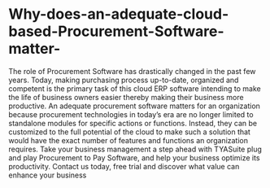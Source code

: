 # Why-does-an-adequate-cloud-based-Procurement-Software-matter-
The role of Procurement Software has drastically changed in the past few years. Today, making purchasing process up-to-date, organized and competent is the primary task of this cloud ERP software intending to make the life of business owners easier thereby making their business more productive. An adequate procurement software matters for an organization because procurement technologies in today’s era are no longer limited to standalone modules for specific actions or functions. Instead, they can be customized to the full potential of the cloud to make such a solution that would have the exact number of features and functions an organization requires.  Take your business management a step ahead with TYASuite plug and play Procurement to Pay Software, and help your business optimize its productivity. Contact us today, free trial and discover what value can enhance your business
